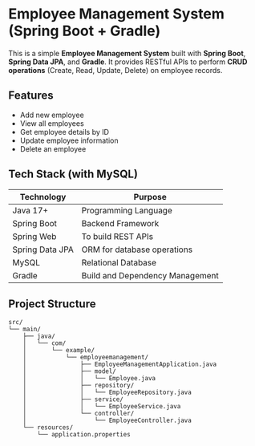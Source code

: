# Employee Management System (Spring Boot + Gradle)

This is a simple **Employee Management System** built with **Spring Boot**, **Spring Data JPA**, and **Gradle**. It provides RESTful APIs to perform **CRUD operations** (Create, Read, Update, Delete) on employee records.



## Features

- Add new employee
- View all employees
- Get employee details by ID
- Update employee information
- Delete an employee

## Tech Stack (with MySQL)

| Technology     | Purpose                                 |
|----------------|-----------------------------------------|
| Java 17+       | Programming Language                    |
| Spring Boot    | Backend Framework                       |
| Spring Web     | To build REST APIs                      |
| Spring Data JPA| ORM for database operations             |
| MySQL          | Relational Database                     |
| Gradle         | Build and Dependency Management         |

## Project Structure
```plaintext
src/
└── main/
    ├── java/
    │   └── com/
    │       └── example/
    │           └── employeemanagement/
    │               ├── EmployeeManagementApplication.java
    │               ├── model/
    │               │   └── Employee.java
    │               ├── repository/
    │               │   └── EmployeeRepository.java
    │               ├── service/
    │               │   └── EmployeeService.java
    │               └── controller/
    │                   └── EmployeeController.java
    └── resources/
        └── application.properties
     
